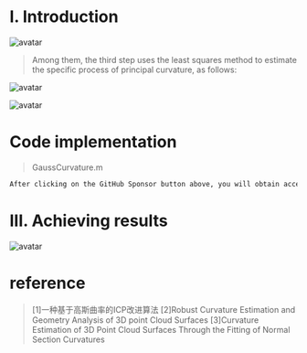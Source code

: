 #  I. Introduction 

![avatar]( 5a62d26348324db29a3d37e59515d159.png) 

>  Among them, the third step uses the least squares method to estimate the specific process of principal curvature, as follows: 

![avatar]( 0781d911d3fe47ac99e5a3c44b7acba2.png) 

 ![avatar]( 302576da0a0c46fe845ccf8186773551.png) 

#  Code implementation 

>  GaussCurvature.m 

 ```python  
After clicking on the GitHub Sponsor button above, you will obtain access permissions to my private code repository ( https://github.com/slowlon/my_code_bar ) to view this blog code. By searching the code number of this blog, you can find the code you need, code number is: 2024020309574071059
 ```  
#  III. Achieving results 

![avatar]( 2381bbedf7cf4a36b7e705c2d45a9389.png) 

#  reference 

>  [1]一种基于高斯曲率的ICP改进算法 [2]Robust Curvature Estimation and Geometry Analysis of 3D point Cloud Surfaces [3]Curvature Estimation of 3D Point Cloud Surfaces Through the Fitting of Normal Section Curvatures 

